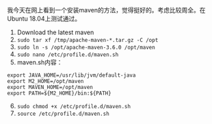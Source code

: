 我今天在网上看到一个安装maven的方法，觉得挺好的。考虑比较周全。在Ubuntu 18.04上测试通过。

1. Download the latest maven
2. `sudo tar xf /tmp/apache-maven-*.tar.gz -C /opt`
3. `sudo ln -s /opt/apache-maven-3.6.0 /opt/maven`
4.  `sudo nano /etc/profile.d/maven.sh`
5. maven.sh内容：
```
export JAVA_HOME=/usr/lib/jvm/default-java
export M2_HOME=/opt/maven
export MAVEN_HOME=/opt/maven
export PATH=${M2_HOME}/bin:${PATH}
```
6. `sudo chmod +x /etc/profile.d/maven.sh`
7. `source /etc/profile.d/maven.sh`